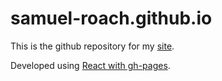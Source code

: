 # samuel-roach.github.io

This is the github repository for my [site](https://samuel-roach.com).

Developed using [React with gh-pages](https://github.com/gitname/react-gh-pages).